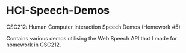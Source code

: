 # HCI-Speech-Demos
CSC212: Human Computer Interaction Speech Demos (Homework #5)

Contains various demos utilising the Web Speech API that I made for homework in CSC212.